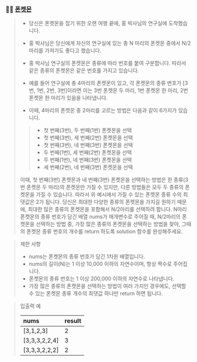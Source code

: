 ### 🧑‍💻 [폰켓몬](https://programmers.co.kr/learn/courses/30/lessons/1845)

> - 당신은 폰켓몬을 잡기 위한 오랜 여행 끝에, 홍 박사님의 연구실에 도착했습니다.
> - 홍 박사님은 당신에게 자신의 연구실에 있는 총 N 마리의 폰켓몬 중에서 N/2마리를 가져가도 좋다고 했습니다.
> - 홍 박사님 연구실의 폰켓몬은 종류에 따라 번호를 붙여 구분합니다. 따라서 같은 종류의 폰켓몬은 같은 번호를 가지고 있습니다.
> - 예를 들어 연구실에 총 4마리의 폰켓몬이 있고, 각 폰켓몬의 종류 번호가 [3번, 1번, 2번, 3번]이라면 이는 3번 폰켓몬 두 마리, 1번 폰켓몬 한 마리, 2번 폰켓몬 한 마리가 있음을 나타냅니다.
> 
> - 이때, 4마리의 폰켓몬 중 2마리를 고르는 방법은 다음과 같이 6가지가 있습니다.
> > - 첫 번째(3번), 두 번째(1번) 폰켓몬을 선택
> > - 첫 번째(3번), 세 번째(2번) 폰켓몬을 선택
> > - 첫 번째(3번), 네 번째(3번) 폰켓몬을 선택
> > - 두 번째(1번), 세 번째(2번) 폰켓몬을 선택
> > - 두 번째(1번), 네 번째(3번) 폰켓몬을 선택
> > - 세 번째(2번), 네 번째(3번) 폰켓몬을 선택
>
> 이때, 첫 번째(3번) 폰켓몬과 네 번째(3번) 폰켓몬을 선택하는 방법은 한 종류(3번 폰켓몬 두 마리)의 폰켓몬만 가질 수 있지만, 다른 방법들은 모두 두 종류의 폰켓몬을 가질 수 있습니다. 따라서 위 예시에서 가질 수 있는 폰켓몬 종류 수의 최댓값은 2가 됩니다.
> 당신은 최대한 다양한 종류의 폰켓몬을 가지길 원하기 때문에, 최대한 많은 종류의 폰켓몬을 포함해서 N/2마리를 선택하려 합니다. N마리 폰켓몬의 종류 번호가 담긴 배열 nums가 매개변수로 주어질 때, N/2마리의 폰켓몬을 선택하는 방법 중, 가장 많은 종류의 폰켓몬을 선택하는 방법을 찾아, 그때의 폰켓몬 종류 번호의 개수를 return 하도록 solution 함수를 완성해주세요.

> 제한 사항
> 
> - nums는 폰켓몬의 종류 번호가 담긴 1차원 배열입니다.
> - nums의 길이(N)는 1 이상 10,000 이하의 자연수이며, 항상 짝수로 주어집니다.
> - 폰켓몬의 종류 번호는 1 이상 200,000 이하의 자연수로 나타냅니다.
> - 가장 많은 종류의 폰켓몬을 선택하는 방법이 여러 가지인 경우에도, 선택할 수 있는 폰켓몬 종류 개수의 최댓값 하나만 return 하면 됩니다.

> 입출력 예
> 
> |nums|result|
> |:---|:---|
> |[3,1,2,3]|2|
> |[3,3,3,2,2,4]|3|
> |[3,3,3,2,2,2]|2|